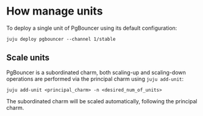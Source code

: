 # How manage units

To deploy a single unit of PgBouncer using its default configuration:
```shell
juju deploy pgbouncer --channel 1/stable
```

## Scale units

PgBouncer is a subordinated charm, both scaling-up and scaling-down operations are performed via the principal charm using `juju add-unit`:

```shell
juju add-unit <principal_charm> -n <desired_num_of_units>
```

The subordinated charm will be scaled automatically, following the principal charm.
